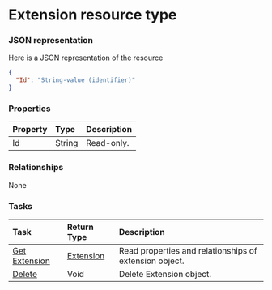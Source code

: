 # Extension resource type



### JSON representation

Here is a JSON representation of the resource

<!-- {
  "blockType": "resource",
  "optionalProperties": [

  ],
  "@odata.type": "microsoft.graph.extension"
}-->

```json
{
  "Id": "String-value (identifier)"
}

```
### Properties
| Property	   | Type	|Description|
|:---------------|:--------|:----------|
|Id|String| Read-only.|

### Relationships
None


### Tasks

| Task		   | Return Type	|Description|
|:---------------|:--------|:----------|
|[Get Extension](../api/extension_get.md) | [Extension](extension.md) |Read properties and relationships of extension object.|
|[Delete](../api/extension_delete.md) | Void	|Delete Extension object. |

<!-- uuid: a3b0a875-df67-48b7-b08a-a7293df506c1
2015-10-18 19:39:26 UTC -->
<!-- {
  "type": "#page.annotation",
  "description": "Extension resource",
  "keywords": "",
  "section": "documentation",
  "tocPath": ""
}-->